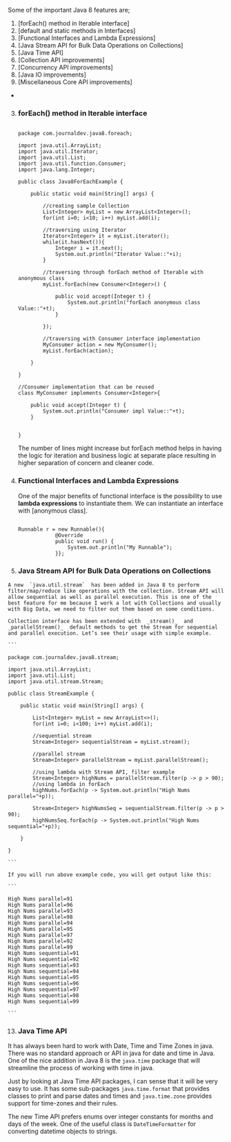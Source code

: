 
Some of the important Java 8 features are;

1.  [forEach() method in Iterable interface]
2.  [default and static methods in Interfaces]
3.  [Functional Interfaces and Lambda Expressions]
4.  [Java Stream API for Bulk Data Operations on Collections]
5.  [Java Time API]
6.  [Collection API improvements]
7.  [Concurrency API improvements]
8.  [Java IO improvements]
9.  [Miscellaneous Core API improvements]


-
3.  ### forEach() method in Iterable interface
    
 
    
    ```
    
    package com.journaldev.java8.foreach;
    
    import java.util.ArrayList;
    import java.util.Iterator;
    import java.util.List;
    import java.util.function.Consumer;
    import java.lang.Integer;
    
    public class Java8ForEachExample {
    
    	public static void main(String[] args) {
    		
    		//creating sample Collection
    		List<Integer> myList = new ArrayList<Integer>();
    		for(int i=0; i<10; i++) myList.add(i);
    		
    		//traversing using Iterator
    		Iterator<Integer> it = myList.iterator();
    		while(it.hasNext()){
    			Integer i = it.next();
    			System.out.println("Iterator Value::"+i);
    		}
    		
    		//traversing through forEach method of Iterable with anonymous class
    		myList.forEach(new Consumer<Integer>() {
    
    			public void accept(Integer t) {
    				System.out.println("forEach anonymous class Value::"+t);
    			}
    
    		});
    		
    		//traversing with Consumer interface implementation
    		MyConsumer action = new MyConsumer();
    		myList.forEach(action);
    		
    	}
    
    }
    
    //Consumer implementation that can be reused
    class MyConsumer implements Consumer<Integer>{
    
    	public void accept(Integer t) {
    		System.out.println("Consumer impl Value::"+t);
    	}
    
    
    }
    
    ```
    
    The number of lines might increase but forEach method helps in having the logic for iteration and business logic at separate place resulting in higher separation of concern and cleaner code.
    


8.  ### Functional Interfaces and Lambda Expressions
    

    One of the major benefits of functional interface is the possibility to use  **lambda expressions**  to instantiate them. We can instantiate an interface with  [anonymous class].
    
    ```
    
    Runnable r = new Runnable(){
    			@Override
    			public void run() {
    				System.out.println("My Runnable");
    			}};
    
    ```
    
  

11.  ### Java Stream API for Bulk Data Operations on Collections
    
    A new  `java.util.stream`  has been added in Java 8 to perform filter/map/reduce like operations with the collection. Stream API will allow sequential as well as parallel execution. This is one of the best feature for me because I work a lot with Collections and usually with Big Data, we need to filter out them based on some conditions.
    
    Collection interface has been extended with  _stream()_  and  _parallelStream()_  default methods to get the Stream for sequential and parallel execution. Let’s see their usage with simple example.
    
    ```
    
    package com.journaldev.java8.stream;
    
    import java.util.ArrayList;
    import java.util.List;
    import java.util.stream.Stream;
    
    public class StreamExample {
    
    	public static void main(String[] args) {
    		
    		List<Integer> myList = new ArrayList<>();
    		for(int i=0; i<100; i++) myList.add(i);
    		
    		//sequential stream
    		Stream<Integer> sequentialStream = myList.stream();
    		
    		//parallel stream
    		Stream<Integer> parallelStream = myList.parallelStream();
    		
    		//using lambda with Stream API, filter example
    		Stream<Integer> highNums = parallelStream.filter(p -> p > 90);
    		//using lambda in forEach
    		highNums.forEach(p -> System.out.println("High Nums parallel="+p));
    		
    		Stream<Integer> highNumsSeq = sequentialStream.filter(p -> p > 90);
    		highNumsSeq.forEach(p -> System.out.println("High Nums sequential="+p));
    
    	}
    
    }
    
    ```
    
    If you will run above example code, you will get output like this:
    
    ```
    
    High Nums parallel=91
    High Nums parallel=96
    High Nums parallel=93
    High Nums parallel=98
    High Nums parallel=94
    High Nums parallel=95
    High Nums parallel=97
    High Nums parallel=92
    High Nums parallel=99
    High Nums sequential=91
    High Nums sequential=92
    High Nums sequential=93
    High Nums sequential=94
    High Nums sequential=95
    High Nums sequential=96
    High Nums sequential=97
    High Nums sequential=98
    High Nums sequential=99
    
    ```
    

    

13.  ### Java Time API
    
It has always been hard to work with Date, Time and Time Zones in java. There was no standard approach or API in java for date and time in Java. One of the nice addition in Java 8 is the  `java.time`  package that will streamline the process of working with time in java.

Just by looking at Java Time API packages, I can sense that it will be very easy to use. It has some sub-packages  `java.time.format`  that provides classes to print and parse dates and times and  `java.time.zone`  provides support for time-zones and their rules.

The new Time API prefers enums over integer constants for months and days of the week. One of the useful class is  `DateTimeFormatter`  for converting datetime objects to strings.


